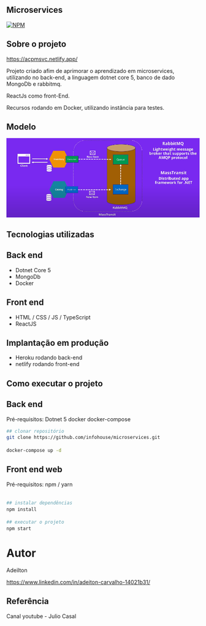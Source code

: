 ## Microservices 
[![NPM](https://img.shields.io/npm/l/react)](https://github.com/infohouse/microservices/blob/master/LICENSE) 

## Sobre o projeto

https://acpmsvc.netlify.app/

Projeto criado afim de aprimorar o aprendizado em microservices, utilizando no back-end, a linguagem dotnet core 5, banco de dado MongoDb e rabbitmq.

ReactJs como front-End.

Recursos rodando em Docker, utilizando instância para testes.

## Modelo
![Modelo](https://github.com/infohouse/microservices/blob/master/Modelo.PNG) 

## Tecnologias utilizadas
## Back end
- Dotnet Core 5
- MongoDb
- Docker

## Front end
- HTML / CSS / JS / TypeScript
- ReactJS

## Implantação em produção

- Heroku rodando back-end
- netlify rodando front-end 

## Como executar o projeto

## Back end
Pré-requisitos: Dotnet 5
docker
docker-compose

```bash
## clonar repositório
git clone https://github.com/infohouse/microservices.git

docker-compose up -d

```

## Front end web
Pré-requisitos: npm / yarn

```bash

## instalar dependências
npm install

## executar o projeto
npm start
```

# Autor

Adeilton

https://www.linkedin.com/in/adeiton-carvalho-14021b31/


## Referência

Canal youtube - Julio Casal
